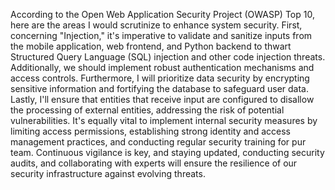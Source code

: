According to the Open Web Application Security Project (OWASP) Top 10, here are the areas I would scrutinize to enhance system security.
First, concerning "Injection," it's imperative to validate and sanitize inputs from the mobile application, web frontend, and Python backend to thwart Structured Query Language (SQL) injection and other code injection threats. Additionally, we should implement robust authentication mechanisms and access controls.
Furthermore, I will prioritize data security by encrypting sensitive information and fortifying the database to safeguard user data.
Lastly, I'll ensure that entities that receive input are configured to disallow the processing of external entities, addressing the risk of potential vulnerabilities.
It's equally vital to implement internal security measures by limiting access permissions, establishing strong identity and access management practices, and conducting regular security training for pur team. Continuous vigilance is key, and staying updated, conducting security audits, and collaborating with experts will ensure the resilience of our security infrastructure against evolving threats.